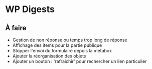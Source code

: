 # WP Digests #

## À faire

- Gestion de non réponse ou temps trop long de réponse
- Affichage des items pour la partie publique
- Stopper l'envoi du formulaire depuis la metabox
- Ajouter la réorganisation des objets
- Ajouter un bouton : 'rafraichir' pour rechercher un lien particulier